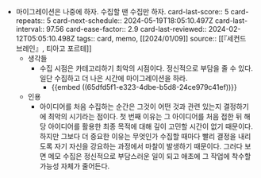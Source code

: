 - 마이그레이션은 나중에 하자. 수집할 땐 수집만 하자.
  card-last-score:: 5
  card-repeats:: 5
  card-next-schedule:: 2024-05-19T18:05:10.497Z
  card-last-interval:: 97.56
  card-ease-factor:: 2.9
  card-last-reviewed:: 2024-02-12T05:05:10.498Z
  tags:: card, memo, [[2024/01/09]] 
  source:: [[『세컨드 브레인』, 티아고 포르테]]
	- 생각들
		- 수집 시점은 카테고리하기 최악의 시점이다. 정신적으로 부담을 줄 수 있다. 일단 수집하고 더 나은 시간에 마이그레이션을 하라.
			- {{embed ((65dfd5f1-e323-4dbe-b5d8-24ce979c41ef))}}
	- 인용
		- 아이디어를 처음 수집하는 순간은 그것이 어떤 것과 관련 있는지 결정하기에 최악의 시기라는 점이다. 첫 번째 이유는 그 아이디어를 처음 접한 뒤 해당 아이디어를 활용한 최종 목적에 대해 깊이 고민할 시간이 없기 때문이다. 하지만 그보다 더 중요한 이유는 무엇인가 수집할 때마다 빨리 결정을 내리도록 자기 자신을 강요하는 과정에서 마찰이 발생하기 때문이다. 그러다 보면 메모 수집은 정신적으로 부담스러운 일이 되고 애초에 그 작업에 착수할 가능성 자체가 줄어든다.